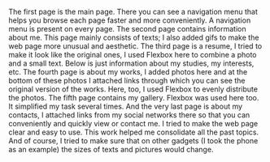 The first page is the main page. There you can see a navigation menu that helps you browse each page faster and more conveniently. A navigation menu is present on every page.
The second page contains information about me. This page mainly consists of texts; I also added gifs to make the web page more unusual and aesthetic.
The third page is a resume, I tried to make it look like the original ones, I used Flexbox here to combine a photo and a small text. Below is just information about my studies, my interests, etc.
The fourth page is about my works, I added photos here and at the bottom of these photos I attached links through which you can see the original version of the works. Here, too, I used Flexbox to evenly distribute the photos.
The fifth page contains my gallery. Flexbox was used here too. It simplified my task several times.
And the very last page is about my contacts, I attached links from my social networks there so that you can conveniently and quickly view or contact me.
I tried to make the web page clear and easy to use. This work helped me consolidate all the past topics.
And of course, I tried to make sure that on other gadgets (I took the phone as an example) the sizes of texts and pictures would change.
